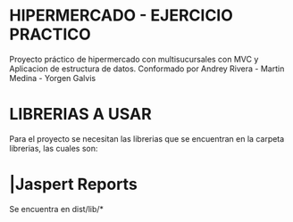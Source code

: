 # HIPERMERCADO - EJERCICIO PRACTICO
Proyecto práctico  de hipermercado con multisucursales con MVC y Aplicacion de estructura de datos.
Conformado por Andrey Rivera - Martin Medina - Yorgen Galvis


# LIBRERIAS A USAR
Para el proyecto se necesitan las librerias que se encuentran en la carpeta librerias, las cuales son:

# |Jaspert Reports
Se encuentra en dist/lib/*


